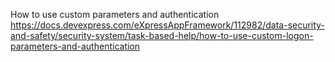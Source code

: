 
How to use custom parameters and authentication
https://docs.devexpress.com/eXpressAppFramework/112982/data-security-and-safety/security-system/task-based-help/how-to-use-custom-logon-parameters-and-authentication
